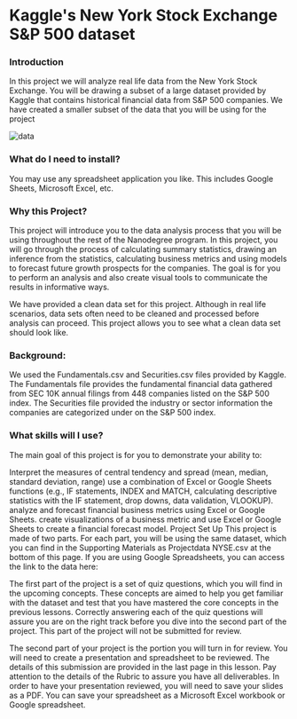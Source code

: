 # Kaggle's New York Stock Exchange S&P 500 dataset

### Introduction
In this project we will analyze real life data from the New York Stock Exchange. You will be drawing a subset of a large dataset provided by Kaggle that contains historical financial data from S&P 500 companies. We have created a smaller subset of the data that you will be using for the project

![data](https://github.com/pranjals26/Business-Analytics-Nanodegree-/blob/main/NYSE%20Analyse%20data/kaggle-nyse-page.png)

### What do I need to install?
You may use any spreadsheet application you like. This includes Google Sheets, Microsoft Excel, etc.

### Why this Project?
This project will introduce you to the data analysis process that you will be using throughout the rest of the Nanodegree program. In this project, you will go through the process of calculating summary statistics, drawing an inference from the statistics, calculating business metrics and using models to forecast future growth prospects for the companies. The goal is for you to perform an analysis and also create visual tools to communicate the results in informative ways.

We have provided a clean data set for this project. Although in real life scenarios, data sets often need to be cleaned and processed before analysis can proceed. This project allows you to see what a clean data set should look like.

### Background:
We used the Fundamentals.csv and Securities.csv files provided by Kaggle. The Fundamentals file provides the fundamental financial data gathered from SEC 10K annual filings from 448 companies listed on the S&P 500 index. The Securities file provided the industry or sector information the companies are categorized under on the S&P 500 index.

### What skills will I use?
The main goal of this project is for you to demonstrate your ability to:

Interpret the measures of central tendency and spread (mean, median, standard deviation, range)
use a combination of Excel or Google Sheets functions (e.g., IF statements, INDEX and MATCH, calculating descriptive statistics with the IF statement, drop downs, data validation, VLOOKUP).
analyze and forecast financial business metrics using Excel or Google Sheets.
create visualizations of a business metric and use Excel or Google Sheets to create a financial forecast model.
Project Set Up
This project is made of two parts. For each part, you will be using the same dataset, which you can find in the Supporting Materials as Projectdata NYSE.csv at the bottom of this page. If you are using Google Spreadsheets, you can access the link to the data here:

The first part of the project is a set of quiz questions, which you will find in the upcoming concepts. These concepts are aimed to help you get familiar with the dataset and test that you have mastered the core concepts in the previous lessons. Correctly answering each of the quiz questions will assure you are on the right track before you dive into the second part of the project. This part of the project will not be submitted for review.

The second part of your project is the portion you will turn in for review. You will need to create a presentation and spreadsheet to be reviewed. The details of this submission are provided in the last page in this lesson. Pay attention to the details of the Rubric to assure you have all deliverables. In order to have your presentation reviewed, you will need to save your slides as a PDF. You can save your spreadsheet as a Microsoft Excel workbook or Google spreadsheet.
